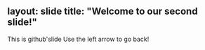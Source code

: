 layout: slide
title: "Welcome to our second slide!"
---
This is github'slide
Use the left arrow to go back!